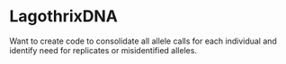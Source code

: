 # LagothrixDNA

Want to create code to consolidate all allele calls for each individual and identify need for replicates or misidentified alleles.
